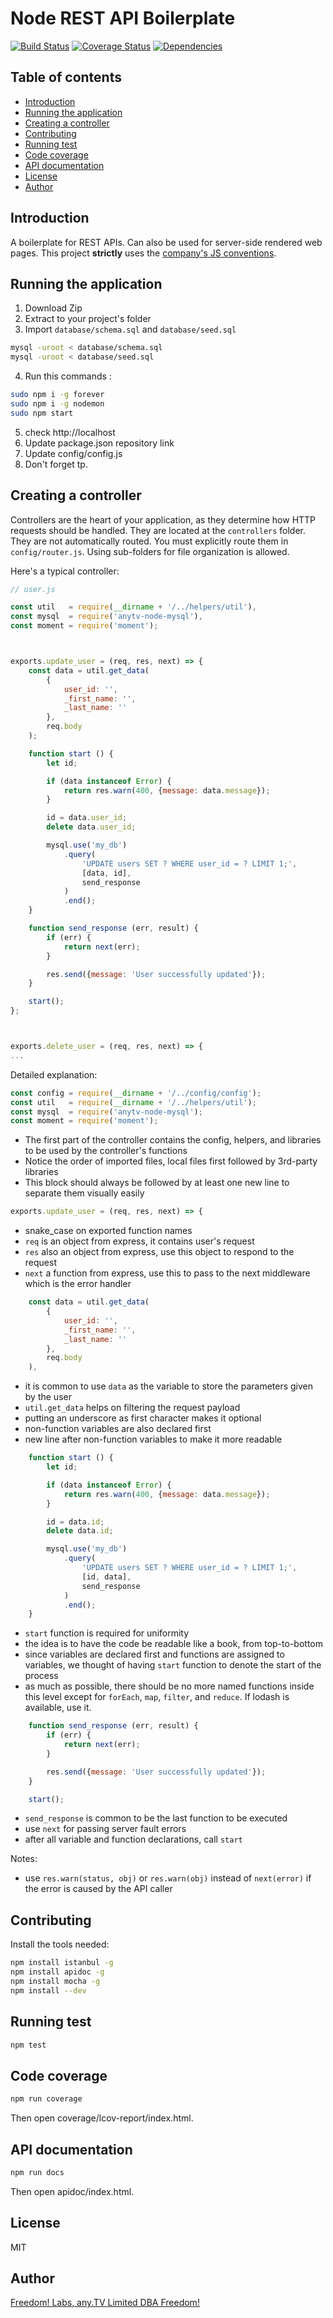 Node REST API Boilerplate
=====

[![Build Status](https://travis-ci.org/anyTV/anytv-node-boilerplate.svg?branch=master)](https://travis-ci.org/anyTV/anytv-node-boilerplate)
[![Coverage Status](https://coveralls.io/repos/anyTV/anytv-node-boilerplate/badge.svg?branch=master&service=github)](https://coveralls.io/github/anyTV/anytv-node-boilerplate?branch=master)
[![Dependencies](https://david-dm.org/anyTV/anytv-node-boilerplate.svg)](https://david-dm.org/anyTV/anytv-node-boilerplate)

Table of contents
-----
- [Introduction](#introduction)
- [Running the application](#running-the-application)
- [Creating a controller](#creating-a-controller)
- [Contributing](#contributing)
- [Running test](#running-test)
- [Code coverage](#code-coverage)
- [API documentation](#api-documentation)
- [License](#license)
- [Author](#author)

Introduction
-----
A boilerplate for REST APIs. Can also be used for server-side rendered web pages.
This project **strictly** uses the [company's JS conventions](https://github.com/anyTV/JS-conventions).

## Running the application


1. Download Zip
2. Extract to your project's folder
3. Import `database/schema.sql` and `database/seed.sql`
  ```sh
  mysql -uroot < database/schema.sql
  mysql -uroot < database/seed.sql
  ```

4. Run this commands :
  ```sh
  sudo npm i -g forever
  sudo npm i -g nodemon
  sudo npm start
  ```

5. check http://localhost
6. Update package.json repository link
7. Update config/config.js
8. Don't forget tp.


Creating a controller
-----

Controllers are the heart of your application, as they determine how HTTP requests should be handled. They are located at the `controllers` folder. They are not automatically routed. You must explicitly route them in `config/router.js`. Using sub-folders for file organization is allowed.

Here's a typical controller:

```javascript
// user.js

const util   = require(__dirname + '/../helpers/util'),
const mysql  = require('anytv-node-mysql'),
const moment = require('moment');



exports.update_user = (req, res, next) => {
    const data = util.get_data(
        {
            user_id: '',
            _first_name: '',
            _last_name: ''
        },
        req.body
    );

    function start () {
        let id;

        if (data instanceof Error) {
            return res.warn(400, {message: data.message});
        }

        id = data.user_id;
        delete data.user_id;

        mysql.use('my_db')
            .query(
                'UPDATE users SET ? WHERE user_id = ? LIMIT 1;',
                [data, id],
                send_response
            )
            .end();
    }

    function send_response (err, result) {
        if (err) {
            return next(err);
        }

        res.send({message: 'User successfully updated'});
    }

    start();
};



exports.delete_user = (req, res, next) => {
...
```

Detailed explanation:

```javascript
const config = require(__dirname + '/../config/config');
const util   = require(__dirname + '/../helpers/util');
const mysql  = require('anytv-node-mysql');
const moment = require('moment');
```

- The first part of the controller contains the config, helpers, and libraries to be used by the controller's functions
- Notice the order of imported files, local files first followed by 3rd-party libraries
- This block should always be followed by at least one new line to separate them visually easily



```javascript
exports.update_user = (req, res, next) => {
```

- snake_case on exported function names
- `req` is an object from express, it contains user's request
- `res` also an object from express, use this object to respond to the request
- `next` a function from express, use this to pass to the next middleware which is the error handler


```javascript
    const data = util.get_data(
        {
            user_id: '',
            _first_name: '',
            _last_name: ''
        },
        req.body
    ),
```

- it is common to use `data` as the variable to store the parameters given by the user
- `util.get_data` helps on filtering the request payload
- putting an underscore as first character makes it optional
- non-function variables are also declared first
- new line after non-function variables to make it more readable

```javascript
    function start () {
        let id;

        if (data instanceof Error) {
            return res.warn(400, {message: data.message});
        }

        id = data.id;
        delete data.id;

        mysql.use('my_db')
            .query(
                'UPDATE users SET ? WHERE user_id = ? LIMIT 1;',
                [id, data],
                send_response
            )
            .end();
    }
```

- `start` function is required for uniformity
- the idea is to have the code be readable like a book, from top-to-bottom
- since variables are declared first and functions are assigned to variables, we thought of having `start` function to denote the start of the process
- as much as possible, there should be no more named functions inside this level except for `forEach`, `map`, `filter`, and `reduce`. If lodash is available, use it.

```javascript
    function send_response (err, result) {
        if (err) {
            return next(err);
        }

        res.send({message: 'User successfully updated'});
    }

    start();
```

- `send_response` is common to be the last function to be executed
- use `next` for passing server fault errors
- after all variable and function declarations, call `start`

Notes:
- use `res.warn(status, obj)` or `res.warn(obj)`  instead of `next(error)` if the error is caused by the API caller



## Contributing

Install the tools needed:
```sh
npm install istanbul -g
npm install apidoc -g
npm install mocha -g
npm install --dev
```

## Running test

```sh
npm test
```

## Code coverage

```sh
npm run coverage
```
Then open coverage/lcov-report/index.html.

## API documentation

```sh
npm run docs
```
Then open apidoc/index.html.

## License

MIT


## Author
[Freedom! Labs, any.TV Limited DBA Freedom!](https://www.freedom.tm)
